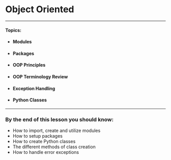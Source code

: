 # Object Oriented

---

#### **Topics:**

* #### Modules
* #### Packages
* #### OOP Principles
* #### OOP Terminology Review
* #### Exception Handling
* #### Python Classes

---

### By the end of this lesson you should know:

* How to import, create and utilize modules
* How to setup packages
* How to create Python classes
* The different methods of class creation
* How to handle error exceptions



